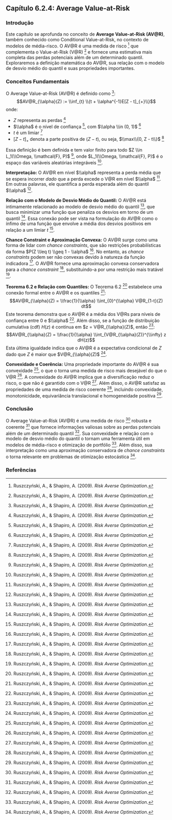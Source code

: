 ## Capítulo 6.2.4: Average Value-at-Risk

### Introdução
Este capítulo se aprofunda no conceito de **Average Value-at-Risk (AV@R)**, também conhecido como Conditional Value-at-Risk, no contexto de modelos de média-risco. O AV@R é uma medida de risco [^254] que complementa o Value-at-Risk (V@R) [^256] e fornece uma estimativa mais completa das perdas potenciais além de um determinado quantil. Exploraremos a definição matemática do AV@R, sua relação com o modelo de desvio médio do quantil e suas propriedades importantes.

### Conceitos Fundamentais

O Average Value-at-Risk (AV@R) é definido como [^250]:
$$AV@R_{\\alpha}(Z) := \\inf_{t} \\{t + \\alpha^{-1}E[Z - t]_{+}\\}$$
onde:
*   $Z$ representa as perdas [^250]
*   $\\alpha$ é o nível de confiança [^256], com $\\alpha \\in (0, 1)$ [^256]
*   $t$ é um limiar [^250]
*   $[Z - t]_{+}$ denota a parte positiva de $(Z - t)$, ou seja, $\\max\\{0, Z - t\\}$ [^256]

Essa definição é bem definida e tem valor finito para todo $Z \\in L_1(\\Omega, \\mathcal{F}, P)$ [^250], onde $L_1(\\Omega, \\mathcal{F}, P)$ é o espaço das variáveis aleatórias integráveis [^255].

**Interpretação:** O AV@R em nível $\\alpha$ representa a perda média que se espera incorrer *dado* que a perda excede o V@R em nível $\\alpha$ [^256]. Em outras palavras, ele quantifica a perda esperada além do quantil $\\alpha$ [^256].

**Relação com o Modelo de Desvio Médio do Quantil:** O AV@R está intimamente relacionado ao modelo de desvio médio do quantil [^250], que busca minimizar uma função que penaliza os desvios em torno de um quantil [^256]. Essa conexão pode ser vista na formulação do AV@R como o ínfimo de uma função que envolve a média dos desvios positivos em relação a um limiar $t$ [^250].

**Chance Constraint e Aproximação Convexa:** O AV@R surge como uma forma de lidar com *chance constraints*, que são restrições probabilísticas da forma $P(Z \\leq t) \\geq 1 - \\alpha$ [^257]. No entanto, as *chance constraints* podem ser não convexas devido à natureza da função indicadora [^257]. O AV@R fornece uma aproximação convexa conservadora para a *chance constraint* [^257], substituindo-a por uma restrição mais tratável [^258].

**Teorema 6.2 e Relação com Quantiles:** O Teorema 6.2 [^259] estabelece uma conexão formal entre o AV@R e os quantiles [^259]:
$$AV@R_{\\alpha}(Z) = \\frac{1}{\\alpha} \\int_{0}^{\\alpha} V@R_{1-t}(Z) dt$$
Este teorema demonstra que o AV@R é a média dos V@Rs para níveis de confiança entre 0 e $\\alpha$ [^259]. Além disso, se a função de distribuição cumulativa (cdf) $H(z)$ é contínua em $z = V@R_{\\alpha}(Z)$, então [^259]:
$$AV@R_{\\alpha}(Z) = \\frac{1}{\\alpha} \\int_{V@R_{\\alpha}(Z)}^{\\infty} z dH(z)$$
Esta última igualdade indica que o AV@R é a expectativa condicional de $Z$ dado que $Z$ é maior que $V@R_{\\alpha}(Z)$ [^259].

**Convexidade e Coerência:** Uma propriedade importante do AV@R é sua convexidade [^258], o que o torna uma medida de risco mais desejável do que o V@R [^258]. A convexidade do AV@R implica que a diversificação reduz o risco, o que não é garantido com o V@R [^259]. Além disso, o AV@R satisfaz as propriedades de uma medida de risco coerente [^261], incluindo convexidade, monotonicidade, equivariância translacional e homogeneidade positiva [^261].

### Conclusão

O Average Value-at-Risk (AV@R) é uma medida de risco [^254] robusta e coerente [^261] que fornece informações valiosas sobre as perdas potenciais além de um determinado quantil [^256]. Sua convexidade e relação com o modelo de desvio médio do quantil o tornam uma ferramenta útil em modelos de média-risco e otimização de portfólio [^250]. Além disso, sua interpretação como uma aproximação conservadora de *chance constraints* o torna relevante em problemas de otimização estocástica [^257].

### Referências
[^250]: Ruszczyński, A., & Shapiro, A. (2009). *Risk Averse Optimization*.
[^254]: Ruszczyński, A., & Shapiro, A. (2009). *Risk Averse Optimization*.
[^255]: Ruszczyński, A., & Shapiro, A. (2009). *Risk Averse Optimization*.
[^256]: Ruszczyński, A., & Shapiro, A. (2009). *Risk Averse Optimization*.
[^257]: Ruszczyński, A., & Shapiro, A. (2009). *Risk Averse Optimization*.
[^258]: Ruszczyński, A., & Shapiro, A. (2009). *Risk Averse Optimization*.
[^259]: Ruszczyński, A., & Shapiro, A. (2009). *Risk Averse Optimization*.
[^261]: Ruszczyński, A., & Shapiro, A. (2009). *Risk Averse Optimization*.
<!-- END -->